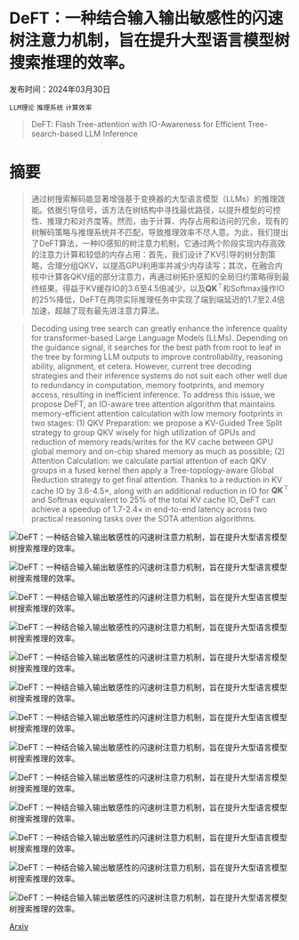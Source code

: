 # DeFT：一种结合输入输出敏感性的闪速树注意力机制，旨在提升大型语言模型树搜索推理的效率。

发布时间：2024年03月30日

`LLM理论` `推理系统` `计算效率`

> DeFT: Flash Tree-attention with IO-Awareness for Efficient Tree-search-based LLM Inference

# 摘要

> 通过树搜索解码能显著增强基于变换器的大型语言模型（LLMs）的推理效能。依据引导信号，该方法在树结构中寻找最优路径，以提升模型的可控性、推理力和对齐度等。然而，由于计算、内存占用和访问的冗余，现有的树解码策略与推理系统并不匹配，导致推理效率不尽人意。为此，我们提出了DeFT算法，一种IO感知的树注意力机制，它通过两个阶段实现内存高效的注意力计算和较低的内存占用：首先，我们设计了KV引导的树分割策略，合理分组QKV，以提高GPU利用率并减少内存读写；其次，在融合内核中计算各QKV组的部分注意力，再通过树拓扑感知的全局归约策略得到最终结果。得益于KV缓存IO的3.6至4.5倍减少，以及$\mathbf{Q} \mathbf{K}^\top$和Softmax操作IO的25%降低，DeFT在两项实际推理任务中实现了端到端延迟的1.7至2.4倍加速，超越了现有最先进注意力算法。

> Decoding using tree search can greatly enhance the inference quality for transformer-based Large Language Models (LLMs). Depending on the guidance signal, it searches for the best path from root to leaf in the tree by forming LLM outputs to improve controllability, reasoning ability, alignment, et cetera. However, current tree decoding strategies and their inference systems do not suit each other well due to redundancy in computation, memory footprints, and memory access, resulting in inefficient inference. To address this issue, we propose DeFT, an IO-aware tree attention algorithm that maintains memory-efficient attention calculation with low memory footprints in two stages: (1) QKV Preparation: we propose a KV-Guided Tree Split strategy to group QKV wisely for high utilization of GPUs and reduction of memory reads/writes for the KV cache between GPU global memory and on-chip shared memory as much as possible; (2) Attention Calculation: we calculate partial attention of each QKV groups in a fused kernel then apply a Tree-topology-aware Global Reduction strategy to get final attention. Thanks to a reduction in KV cache IO by 3.6-4.5$\times$, along with an additional reduction in IO for $\mathbf{Q} \mathbf{K}^\top$ and Softmax equivalent to 25% of the total KV cache IO, DeFT can achieve a speedup of 1.7-2.4$\times$ in end-to-end latency across two practical reasoning tasks over the SOTA attention algorithms.

![DeFT：一种结合输入输出敏感性的闪速树注意力机制，旨在提升大型语言模型树搜索推理的效率。](../../../paper_images/2404.00242/DeFT_intro.drawio.png)

![DeFT：一种结合输入输出敏感性的闪速树注意力机制，旨在提升大型语言模型树搜索推理的效率。](../../../paper_images/2404.00242/DeFT_sys_overview.drawio.png)

![DeFT：一种结合输入输出敏感性的闪速树注意力机制，旨在提升大型语言模型树搜索推理的效率。](../../../paper_images/2404.00242/DeFT_kernel_steps.drawio.png)

![DeFT：一种结合输入输出敏感性的闪速树注意力机制，旨在提升大型语言模型树搜索推理的效率。](../../../paper_images/2404.00242/CausalTree_kernel.drawio.png)

![DeFT：一种结合输入输出敏感性的闪速树注意力机制，旨在提升大型语言模型树搜索推理的效率。](../../../paper_images/2404.00242/DeFT_Reductionkernel.drawio.png)

![DeFT：一种结合输入输出敏感性的闪速树注意力机制，旨在提升大型语言模型树搜索推理的效率。](../../../paper_images/2404.00242/DeFT_reduction.drawio.png)

![DeFT：一种结合输入输出敏感性的闪速树注意力机制，旨在提升大型语言模型树搜索推理的效率。](../../../paper_images/2404.00242/DeFT_experiments.drawio.png)

![DeFT：一种结合输入输出敏感性的闪速树注意力机制，旨在提升大型语言模型树搜索推理的效率。](../../../paper_images/2404.00242/sorting_thought_distribution.png)

![DeFT：一种结合输入输出敏感性的闪速树注意力机制，旨在提升大型语言模型树搜索推理的效率。](../../../paper_images/2404.00242/docmerge_thought_distribution.png)

![DeFT：一种结合输入输出敏感性的闪速树注意力机制，旨在提升大型语言模型树搜索推理的效率。](../../../paper_images/2404.00242/iter_sorting.png)

![DeFT：一种结合输入输出敏感性的闪速树注意力机制，旨在提升大型语言模型树搜索推理的效率。](../../../paper_images/2404.00242/iter_doc.png)

![DeFT：一种结合输入输出敏感性的闪速树注意力机制，旨在提升大型语言模型树搜索推理的效率。](../../../paper_images/2404.00242/TreeDecoding_Compare.drawio.png)

![DeFT：一种结合输入输出敏感性的闪速树注意力机制，旨在提升大型语言模型树搜索推理的效率。](../../../paper_images/2404.00242/BitMask.drawio.png)

[Arxiv](https://arxiv.org/abs/2404.00242)